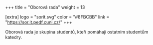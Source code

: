 +++
title = "Oborová rada"
weight = 13

[extra]
logo = "sorit.svg"
color = "#8FBCBB"
link = "https://sor.it.pedf.cuni.cz/"
+++

Oborová rada je skupina studentů, kteří pomáhají ostatním studentům katedry.
